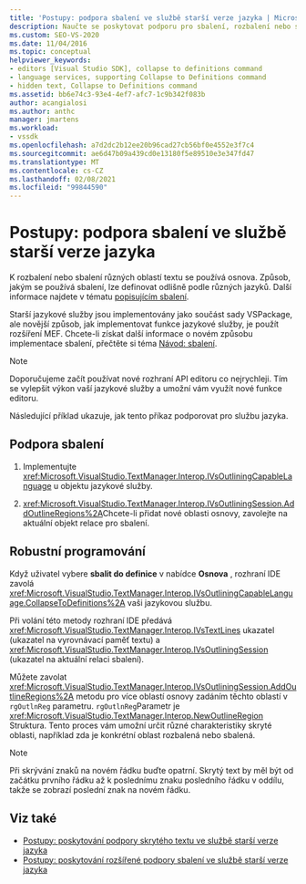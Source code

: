 ```yaml
---
title: 'Postupy: podpora sbalení ve službě starší verze jazyka | Microsoft Docs'
description: Naučte se poskytovat podporu pro sbalení, rozbalení nebo sbalení různých oblastí textu ve službě starší verze jazyka.
ms.custom: SEO-VS-2020
ms.date: 11/04/2016
ms.topic: conceptual
helpviewer_keywords:
- editors [Visual Studio SDK], collapse to definitions command
- language services, supporting Collapse to Definitions command
- hidden text, Collapse to Definitions command
ms.assetid: bb6e74c3-93e4-4ef7-afc7-1c9b342f083b
author: acangialosi
ms.author: anthc
manager: jmartens
ms.workload:
- vssdk
ms.openlocfilehash: a7d2dc2b12ee20b96cad27cb56bf0e4552e3f7c4
ms.sourcegitcommit: ae6d47b09a439cd0e13180f5e89510e3e347fd47
ms.translationtype: MT
ms.contentlocale: cs-CZ
ms.lasthandoff: 02/08/2021
ms.locfileid: "99844590"
---
```

# <a name="how-to-support-outlining-in-a-legacy-language-service"></a>Postupy: podpora sbalení ve službě starší verze jazyka
K rozbalení nebo sbalení různých oblastí textu se používá osnova. Způsob, jakým se používá sbalení, lze definovat odlišně podle různých jazyků. Další informace najdete v tématu [popisujícím sbalení](../../ide/outlining.md).

 Starší jazykové služby jsou implementovány jako součást sady VSPackage, ale novější způsob, jak implementovat funkce jazykové služby, je použít rozšíření MEF. Chcete-li získat další informace o novém způsobu implementace sbalení, přečtěte si téma [Návod: sbalení](../../extensibility/walkthrough-outlining.md).

> [!NOTE]
> Doporučujeme začít používat nové rozhraní API editoru co nejrychleji. Tím se vylepšit výkon vaší jazykové služby a umožní vám využít nové funkce editoru.

 Následující příklad ukazuje, jak tento příkaz podporovat pro službu jazyka.

## <a name="to-support-outlining"></a>Podpora sbalení

1. Implementujte <xref:Microsoft.VisualStudio.TextManager.Interop.IVsOutliningCapableLanguage> u objektu jazykové služby.

2. <xref:Microsoft.VisualStudio.TextManager.Interop.IVsOutliningSession.AddOutlineRegions%2A>Chcete-li přidat nové oblasti osnovy, zavolejte na aktuální objekt relace pro sbalení.

## <a name="robust-programming"></a>Robustní programování
 Když uživatel vybere **sbalit do definice** v nabídce **Osnova** , rozhraní IDE zavolá <xref:Microsoft.VisualStudio.TextManager.Interop.IVsOutliningCapableLanguage.CollapseToDefinitions%2A> vaši jazykovou službu.

 Při volání této metody rozhraní IDE předává <xref:Microsoft.VisualStudio.TextManager.Interop.IVsTextLines> ukazatel (ukazatel na vyrovnávací paměť textu) a <xref:Microsoft.VisualStudio.TextManager.Interop.IVsOutliningSession> (ukazatel na aktuální relaci sbalení).

 Můžete zavolat <xref:Microsoft.VisualStudio.TextManager.Interop.IVsOutliningSession.AddOutlineRegions%2A> metodu pro více oblastí osnovy zadáním těchto oblastí v `rgOutlnReg` parametru. `rgOutlnReg`Parametr je <xref:Microsoft.VisualStudio.TextManager.Interop.NewOutlineRegion> Struktura. Tento proces vám umožní určit různé charakteristiky skryté oblasti, například zda je konkrétní oblast rozbalená nebo sbalená.

> [!NOTE]
> Při skrývání znaků na novém řádku buďte opatrní. Skrytý text by měl být od začátku prvního řádku až k poslednímu znaku posledního řádku v oddílu, takže se zobrazí poslední znak na novém řádku.

## <a name="see-also"></a>Viz také
- [Postupy: poskytování podpory skrytého textu ve službě starší verze jazyka](../../extensibility/internals/how-to-provide-hidden-text-support-in-a-legacy-language-service.md)
- [Postupy: poskytování rozšířené podpory sbalení ve službě starší verze jazyka](../../extensibility/internals/how-to-provide-expanded-outlining-support-in-a-legacy-language-service.md)
